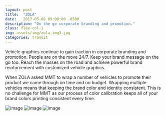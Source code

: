 ```yaml
---
layout: post
title:  "ZOLA"
date:   2017-05-08 09:00:00 -0500
description: "On the go corporate branding and promotion."
class: flex-col-1
img: assets/img/zola-img3.jpg
categories: transit
---
```

<span>V</span>ehicle graphics continue to gain traction in corporate branding and promotion. People are on the move 24/7. Keep your brand message on the go too. Reach the masses on the road and achieve powerful brand reinforcement with customized vehicle graphics.

When ZOLA asked MMT to wrap a number of vehicles to promote their product we came through on time and on budget. Wrapping multiple vehicles means that keeping the brand color and identity consistent. This is no challenge for MMT as our process of color calibration keeps all of your brand colors printing consistent every time.


![image](../../assets/img/zola-img1.jpg "some image")
![image](../../assets/img/zola-img2.jpg "some image")
![image](../../assets/img/zola-img4.jpg "some image")
